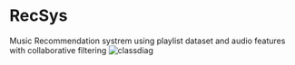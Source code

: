 # RecSys
Music Recommendation systrem using playlist dataset and audio features with collaborative filtering
![classdiag](https://user-images.githubusercontent.com/22647378/117986598-ad77a180-b331-11eb-8336-f1cce557fe09.png)
